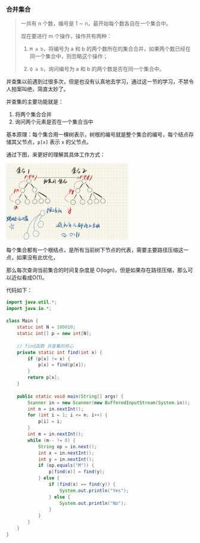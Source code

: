 ### 合并集合

> 一共有 n 个数，编号是 1 ∼ n，最开始每个数各自在一个集合中。
>
> 现在要进行 m 个操作，操作共有两种：
>
> 1. `M a b`，将编号为 a 和 b 的两个数所在的集合合并，如果两个数已经在同一个集合中，则忽略这个操作；
>
> 2. `Q a b`，询问编号为 a 和 b 的两个数是否在同一个集合中。

并查集以前遇到过很多次，但是也没有认真地去学习，通过这一节的学习，不禁令人拍案叫绝，简直太妙了。

并查集的主要功能就是：

1. 将两个集合合并
2. 询问两个元素是否在一个集合当中

基本原理：每个集合用一棵树表示，树根的编号就是整个集合的编号，每个结点存储其父节点，`p[x]` 表示 `x` 的父节点。

通过下图，来更好的理解其具体工作方式：

<img src="https://raw.githubusercontent.com/Eminem-x/Learning/main/AcWing/pic/Part1/并查集.png" alt="system call" style="max-width: 65%">

每个集合都有一个根结点，是所有当前树下节点的代表，需要主要路径压缩这一点，如果没有此优化，

那么每次查询当前集合的时间复杂度是 O(logn)，但是如果存在路径压缩，那么可以近似看成O(1)。

代码如下：

```java
import java.util.*;
import java.io.*;

class Main {
    static int N = 100010;
    static int[] p = new int[N];
    
  	// find函数 并查集的核心
    private static int find(int x) {
        if (p[x] != x) {
            p[x] = find(p[x]);
        }
        return p[x];
    }
    
    public static void main(String[] args) {
        Scanner in = new Scanner(new BufferedInputStream(System.in));
        int n = in.nextInt();
        for (int i = 1; i <= n; i++) {
            p[i] = i;
        }
        int m = in.nextInt();
        while (m-- != 0) {
            String op = in.next();
            int x = in.nextInt();
            int y = in.nextInt();
            if (op.equals("M")) {
                p[find(x)] = find(y);
            } else {
                if (find(x) == find(y)) {
                    System.out.println("Yes");
                } else {
                    System.out.println("No");
                }
            }
        }
    }
}
```

